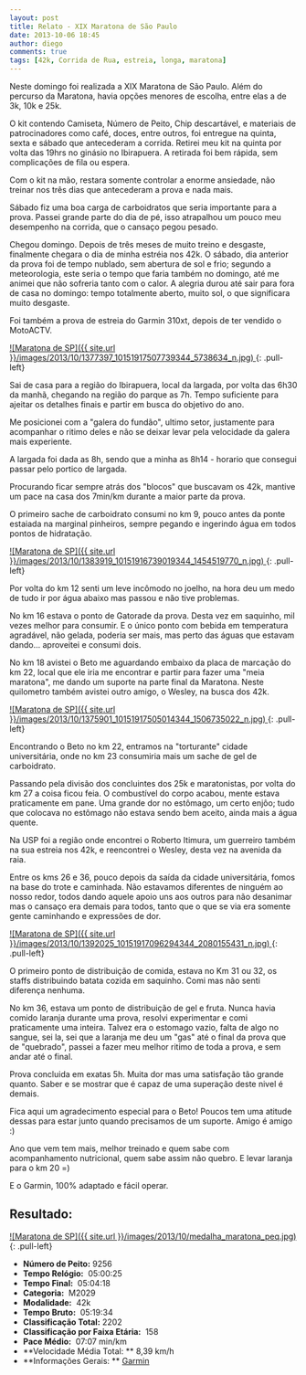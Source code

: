 ```yaml
---
layout: post
title: Relato - XIX Maratona de São Paulo
date: 2013-10-06 18:45
author: diego
comments: true
tags: [42k, Corrida de Rua, estreia, longa, maratona]
---
```


Neste domingo foi realizada a XIX Maratona de São Paulo. Além do percurso da Maratona, havia opções menores de escolha, entre elas a de 3k, 10k e 25k.

O kit contendo Camiseta, Número de Peito, Chip descartável, e materiais de patrocinadores como café, doces, entre outros, foi entregue na quinta, sexta e sábado que antecederam a corrida. Retirei meu kit na quinta por volta das 19hrs no ginásio no Ibirapuera. A retirada foi bem rápida, sem complicações de fila ou espera.

Com o kit na mão, restara somente controlar a enorme ansiedade, não treinar nos três dias que antecederam a prova e nada mais.

Sábado fiz uma boa carga de carboidratos que seria importante para a prova. Passei grande parte do dia de pé, isso atrapalhou um pouco meu desempenho na corrida, que o cansaço pegou pesado.

Chegou domingo. Depois de três meses de muito treino e desgaste, finalmente chegara o dia de minha estréia nos 42k. O sábado, dia anterior da prova foi de tempo nublado, sem abertura de sol e frio; segundo a meteorologia, este seria o tempo que faria também no domingo, até me animei que não sofreria tanto com o calor. A alegria durou até sair para fora de casa no domingo: tempo totalmente aberto, muito sol, o que significara muito desgaste.

Foi também a prova de estreia do Garmin 310xt, depois de ter vendido o MotoACTV.

<a href="/images/2013/10/1377397_10151917507739344_5738634_n.jpg">
![Maratona de SP]({{ site.url }}/images/2013/10/1377397_10151917507739344_5738634_n.jpg)
</a>
{: .pull-left}

Sai de casa para a região do Ibirapuera, local da largada, por volta das 6h30 da manhã, chegando na região do parque as 7h. Tempo suficiente para ajeitar os detalhes finais e partir em busca do objetivo do ano.

Me posicionei com a "galera do fundão", ultimo setor, justamente para acompanhar o ritimo deles e não se deixar levar pela velocidade da galera mais experiente.

A largada foi dada as 8h, sendo que a minha as 8h14 - horario que consegui passar pelo portico de largada.

Procurando ficar sempre atrás dos "blocos" que buscavam os 42k, mantive um pace na casa dos 7min/km durante a maior parte da prova.

O primeiro sache de carboidrato consumi no km 9, pouco antes da ponte estaiada na marginal pinheiros, sempre pegando e ingerindo água em todos pontos de hidratação.

<a href="/images/2013/10/1383919_10151916739019344_1454519770_n.jpg">
![Maratona de SP]({{ site.url }}/images/2013/10/1383919_10151916739019344_1454519770_n.jpg)
</a>
{: .pull-left}

Por volta do km 12 senti um leve incômodo no joelho, na hora deu um medo de tudo ir por água abaixo mas passou e não tive problemas.

No km 16 estava o ponto de Gatorade da prova. Desta vez em saquinho, mil vezes melhor para consumir. E o único ponto com bebida em temperatura agradável, não gelada, poderia ser mais, mas perto das águas que estavam dando... aproveitei e consumi dois.

No km 18 avistei o Beto me aguardando embaixo da placa de marcação do km 22, local que ele iria me encontrar e partir para fazer uma "meia maratona", me dando um suporte na parte final da Maratona. Neste quilometro também avistei outro amigo, o Wesley, na busca dos 42k.

<a href="/images/2013/10/1375901_10151917505014344_1506735022_n.jpg">
![Maratona de SP]({{ site.url }}/images/2013/10/1375901_10151917505014344_1506735022_n.jpg)
</a>
{: .pull-left}

Encontrando o Beto no km 22, entramos na "torturante" cidade universitária, onde no km 23 consumiria mais um sache de gel de carboidrato.

Passando pela divisão dos concluintes dos 25k e maratonistas, por volta do km 27 a coisa ficou feia. O combustível do corpo acabou, mente estava praticamente em pane. Uma grande dor no estômago, um certo enjôo; tudo que colocava no estômago não estava sendo bem aceito, ainda mais a água quente.

Na USP foi a região onde encontrei o Roberto Itimura, um guerreiro também na sua estreia nos 42k, e reencontrei o Wesley, desta vez na avenida da raia.

Entre os kms 26 e 36, pouco depois da saída da cidade universitária, fomos na base do trote e caminhada. Não estavamos diferentes de ninguém ao nosso redor, todos dando aquele apoio uns aos outros para não desanimar mas o cansaço era demais para todos, tanto que o que se via era somente gente caminhando e expressões de dor.

<a href="/images/2013/10/1392025_10151917096294344_2080155431_n.jpg">
![Maratona de SP]({{ site.url }}/images/2013/10/1392025_10151917096294344_2080155431_n.jpg)
</a>
{: .pull-left}

O primeiro ponto de distribuição de comida, estava no Km 31 ou 32, os staffs distribuindo batata cozida em saquinho. Comi mas não senti diferença nenhuma.

No km 36, estava um ponto de distribuição de gel e fruta. Nunca havia comido laranja durante uma prova, resolvi experimentar e comi praticamente uma inteira. Talvez era o estomago vazio, falta de algo no sangue, sei la, sei que a laranja me deu um "gas" até o final da prova que de "quebrado", passei a fazer meu melhor ritimo de toda a prova, e sem andar até o final.

Prova concluida em exatas 5h. Muita dor mas uma satisfação tão grande quanto. Saber e se mostrar que é capaz de uma superação deste nivel é demais.

Fica aqui um agradecimento especial para o Beto! Poucos tem uma atitude dessas para estar junto quando precisamos de um suporte. Amigo é amigo :)

Ano que vem tem mais, melhor treinado e quem sabe com acompanhamento nutricional, quem sabe assim não quebro. E levar laranja para o km 20 =)

E o Garmin, 100% adaptado e fácil operar.


## Resultado:

<a href="/images/2013/10/1383858_10151917356799344_426841208_n.jpg">
![Maratona de SP]({{ site.url }}/images/2013/10/medalha_maratona_peq.jpg)
</a>
{: .pull-left}

* **Número de Peito:**  9256
* **Tempo Relógio:**  05:00:25
* **Tempo Final:**  05:04:18
* **Categoria:**  M2029
* **Modalidade:**  42k
* **Tempo Bruto:**  05:19:34
* **Classificação Total:**  2202
* **Classificação por Faixa Etária:**  158
* **Pace Médio:**  07:07 min/km
* **Velocidade Média Total: **  8,39 km/h
* **Informações Gerais: ** <a href="http://connect.garmin.com/activity/386902320" target="_blank">Garmin</a>
